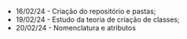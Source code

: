 - 16/02/24 - Criação do repositório e pastas;
- 19/02/24 - Estudo da teoria de criação de classes;
- 20/02/24 - Nomenclatura e atributos